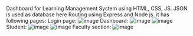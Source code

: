 Dashboard for Learning Management System using HTML, CSS, JS. 
JSON is used as database here
Routing using Express and Node js.
it has following pages:
Login page:
![image](https://github.com/Saman462/LMS-Dashboard-main-project/assets/72430398/0b5c83a7-e2df-4630-ab80-aaec0da7216c)
Dashboard:
![image](https://github.com/Saman462/LMS-Dashboard-main-project/assets/72430398/9089f737-9a2a-4193-8353-aa97f367603c)
![image](https://github.com/Saman462/LMS-Dashboard-main-project/assets/72430398/2eb7a301-01cf-4f41-a8a1-c884c499c69d)
Student:
![image](https://github.com/Saman462/LMS-Dashboard-main-project/assets/72430398/2b30c623-3ece-4258-be71-6c0ced9ae53e)
![image](https://github.com/Saman462/LMS-Dashboard-main-project/assets/72430398/a315e45d-ca9e-4fab-9df8-df1e83428db8)
Faculty section:
![image](https://github.com/Saman462/LMS-Dashboard-main-project/assets/72430398/4cd6949e-9ea0-4413-93dd-cd06b52e0ec5)






